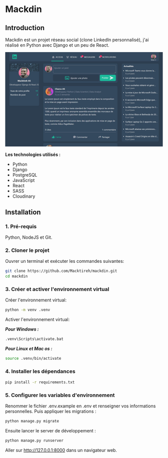 # Mackdin

## Introduction

Mackdin est un projet réseau social (clone LinkedIn personnalisé), j'ai réalisé en Python avec Django et un peu de React.

![](static/home/img/mackdin.jpg)

**Les technologies utilisés :** 

* Python
* Django
* PostgreSQL
* JavaScript
* React
* SASS
* Cloudinary

## Installation

### 1. Pré-requis

Python, NodeJS et Git.

### 2. Cloner le projet

Ouvrer un terminal et exécuter les commandes suivantes:

```bash
git clone https://github.com/Macktireh/mackdin.git
cd mackdin
```

### 3. Créer et activer l'environnement virtual

Créer l'environnement virtual:

```bash
python -m venv .venv
```

Activer l'environnement virtual:

***Pour Windows :***

```bash
.venv\Scripts\activate.bat
```

***Pour Linux et Mac os :***

```bash
source .venv/bin/activate
```

### 4. Installer les dépendances

```bash
pip install -r requirements.txt
```

### 5. Configurer les variables d'environnement

Renommer le fichier .env.example en .env et renseigner vos informations personnelles. 
Puis appliquer les migrations :

```bash
python manage.py migrate
```

Ensuite lancer le server de développement :

```bash
python manage.py runserver
```

Aller sur http://127.0.0.1:8000 dans un navigateur web.
